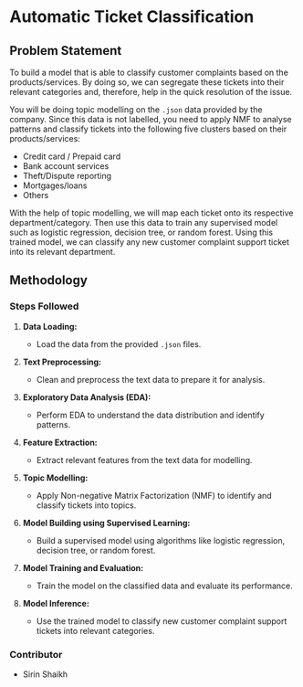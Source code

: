 # Automatic Ticket Classification

## Problem Statement

To build a model that is able to classify customer complaints based on the products/services. By doing so, we can segregate these tickets into their relevant categories and, therefore, help in the quick resolution of the issue.

You will be doing topic modelling on the `.json` data provided by the company. Since this data is not labelled, you need to apply NMF to analyse patterns and classify tickets into the following five clusters based on their products/services:

* Credit card / Prepaid card
* Bank account services
* Theft/Dispute reporting
* Mortgages/loans
* Others

With the help of topic modelling, we will map each ticket onto its respective department/category. Then use this data to train any supervised model such as logistic regression, decision tree, or random forest. Using this trained model, we can classify any new customer complaint support ticket into its relevant department.

## Methodology

### Steps Followed

1. **Data Loading:**
   - Load the data from the provided `.json` files.

2. **Text Preprocessing:**
   - Clean and preprocess the text data to prepare it for analysis.

3. **Exploratory Data Analysis (EDA):**
   - Perform EDA to understand the data distribution and identify patterns.

4. **Feature Extraction:**
   - Extract relevant features from the text data for modelling.

5. **Topic Modelling:**
   - Apply Non-negative Matrix Factorization (NMF) to identify and classify tickets into topics.

6. **Model Building using Supervised Learning:**
   - Build a supervised model using algorithms like logistic regression, decision tree, or random forest.

7. **Model Training and Evaluation:**
   - Train the model on the classified data and evaluate its performance.

8. **Model Inference:**
   - Use the trained model to classify new customer complaint support tickets into relevant categories.

### Contributor
   - Sirin Shaikh
